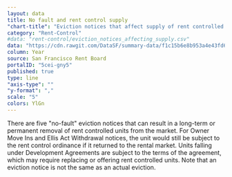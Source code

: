 ```yaml
---
layout: data
title: No fault and rent control supply
"chart-title": "Eviction notices that affect supply of rent controlled units since 1997"
category: "Rent-Control"
#data: "rent-control/eviction_notices_affecting_supply.csv"
data: "https://cdn.rawgit.com/DataSF/summary-data/f1c15b6e8b953a4e43fd6117dc92ba51dd4706c9/eviction_notices_affecting_supply.csv"
column: Year
source: San Francisco Rent Board
portalID: "5cei-gny5"
published: true
type: line
"axis-type": ""
"y-format": ","
scale: "5"
colors: YlGn
---
```


There are five "no-fault" eviction notices that can result in a long-term or permanent removal of rent controlled units from the market. For Owner Move Ins and Ellis Act Withdrawal notices, the unit would still be subject to the rent control ordinance if it returned to the rental market. Units falling under Development Agreements are subject to the terms of the agreement, which may require replacing or offering rent controlled units. Note that an eviction notice is not the same as an actual eviction.